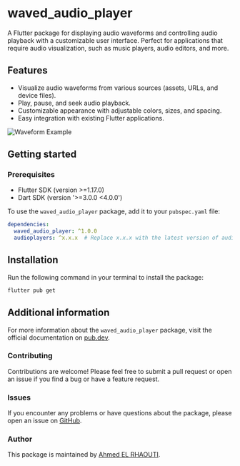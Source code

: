 # waved_audio_player

A Flutter package for displaying audio waveforms and controlling audio playback with a customizable user interface. Perfect for applications that require audio visualization, such as music players, audio editors, and more.

## Features
- Visualize audio waveforms from various sources (assets, URLs, and device files).
- Play, pause, and seek audio playback.
- Customizable appearance with adjustable colors, sizes, and spacing.
- Easy integration with existing Flutter applications.

![Waveform Example](assets/waveform_example.png)

## Getting started
### Prerequisites
- Flutter SDK (version >=1.17.0)
- Dart SDK (version '>=3.0.0 <4.0.0')

To use the `waved_audio_player` package, add it to your `pubspec.yaml` file:

```yaml
dependencies:
  waved_audio_player: ^1.0.0
  audioplayers: ^x.x.x  # Replace x.x.x with the latest version of audioplayers
```
## Installation
Run the following command in your terminal to install the package:
```bash
flutter pub get
```
## Additional information
For more information about the `waved_audio_player` package, visit the official documentation on [pub.dev](https://pub.dev/packages/waved_audio_player).

### Contributing
Contributions are welcome! Please feel free to submit a pull request or open an issue if you find a bug or have a feature request.

### Issues
If you encounter any problems or have questions about the package, please open an issue on [GitHub](https://github.com/Ahmed2000Github/waved_audio_player/issues).

### Author
This package is maintained by [Ahmed EL RHAOUTI](https://github.com/Ahmed2000Github).
